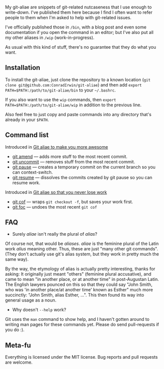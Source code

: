 My git-aliae are snippets of git-related nutcaseness that I use enough to write-down. I've
published them here because I find I often want to refer people to them when I'm asked to
help with git-related issues.

I've officially published those in `/bin`, with a blog post and even some documentation if
you open the command in an editor; but I've also put all my other aliases in `/wip`
(work-in-progress).

As usual with this kind of stuff, there's no guarantee that they do what you want.

Installation
------------

To install the git-aliae, just clone the repository to a known location  (`git clone
git@github.com:ConradIrwin/git-aliae`) and then add `export
PATH=$PATH:/path/to/git-aliae/bin` to your `~/.bashrc`.

If you also want to use the `wip` commands, then `export
PATH=$PATH:/path/to/git-aliae/wip` in addition to the previous line.

Also feel free to just copy and paste commands into any directory that's already in your
`$PATH`.

Command list
------------

Introduced in [Git aliae to make you more awesome](https://cirw.in/blog/git-aliae-1)
* [git amend](https://github.com/ConradIrwin/git-aliae/blob/master/git-amend) — adds more
  stuff to the most recent commit.
* [git uncommit](https://github.com/ConradIrwin/git-aliae/blob/master/git-amend) — removes
  stuff from the most recent commit.
* [git pause](https://github.com/ConradIrwin/git-aliae/blob/master/git-amend) — creates a
  temporary commit on the current branch so you can context-switch.
* [git resume](https://github.com/ConradIrwin/git-aliae/blob/master/git-amend) — dissolves
  the commits created by git pause so you can resume work.

Introduced in [Git aliae so that you never lose work](https://cirw.in/blog/git-aliae-2)
* [git cof](https://github.com/ConradIrwin/git-aliae/blob/master/git-amend) — wraps `git
  checkout -f`, but saves your work first.
* [git foc](https://github.com/ConradIrwin/git-aliae/blob/master/git-amend) — undoes the
  most recent `git cof`

FAQ
---

* Surely *aliae* isn't really the plural of *alias*?

Of course not, that would be *aliases*. *aliae* is the feminine plural of the Latin work
*alius* meaning other. Thus, these are just "many other git commands". (They don't
actually use git's alias system, but they work in pretty much the same way).

By the way, the etymology of alias is actually pretty interesting, thanks for asking: It
originally just meant "others" (feminine plural accusative), and came to mean "in another
place, or at another time" in post-Augustan Latin. The English lawyers pounced on this so
that they could say "John Smith, who was 'in another place/at another time' known as
Esther" much more succinctly: "John Smith, alias Esther, ...". This then found its way
into general usage as a noun.

* Why doesn't `--help` work?

Git uses the `man` command to show help, and I haven't gotten around to writing man pages
for these commands yet. Please do send pull-requests if you do :).


Meta-fu
-------

Everything is licensed under the MIT license. Bug reports and pull requests are welcome.

